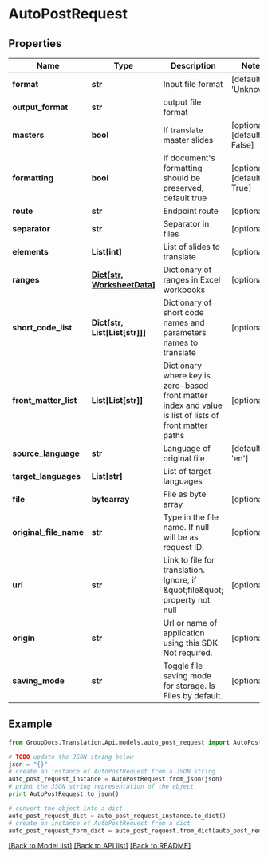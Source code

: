 # AutoPostRequest


## Properties
Name | Type | Description | Notes
------------ | ------------- | ------------- | -------------
**format** | **str** | Input file format | [default to 'Unknown']
**output_format** | **str** | output file format | 
**masters** | **bool** | If translate master slides | [optional] [default to False]
**formatting** | **bool** | If document&#39;s formatting should be preserved, default true | [optional] [default to True]
**route** | **str** | Endpoint route | [optional] 
**separator** | **str** | Separator in files | [optional] 
**elements** | **List[int]** | List of slides to translate | [optional] 
**ranges** | [**Dict[str, WorksheetData]**](WorksheetData.md) | Dictionary of ranges in Excel workbooks | [optional] 
**short_code_list** | **Dict[str, List[List[str]]]** | Dictionary of short code names and parameters names to translate | [optional] 
**front_matter_list** | **List[List[str]]** | Dictionary where key is zero-based front matter index and value is list of lists of front matter paths | [optional] 
**source_language** | **str** | Language of original file | [default to 'en']
**target_languages** | **List[str]** | List of target languages | 
**file** | **bytearray** | File as byte array | [optional] 
**original_file_name** | **str** | Type in the file name. If null will be as request ID. | [optional] 
**url** | **str** | Link to file for translation. Ignore, if \&quot;file\&quot; property not null | [optional] 
**origin** | **str** | Url or name of application using this SDK. Not required. | [optional] 
**saving_mode** | **str** | Toggle file saving mode for storage.  Is Files by default. | [optional] 

## Example

```python
from GroupDocs.Translation.Api.models.auto_post_request import AutoPostRequest

# TODO update the JSON string below
json = "{}"
# create an instance of AutoPostRequest from a JSON string
auto_post_request_instance = AutoPostRequest.from_json(json)
# print the JSON string representation of the object
print AutoPostRequest.to_json()

# convert the object into a dict
auto_post_request_dict = auto_post_request_instance.to_dict()
# create an instance of AutoPostRequest from a dict
auto_post_request_form_dict = auto_post_request.from_dict(auto_post_request_dict)
```
[[Back to Model list]](../README.md#documentation-for-models) [[Back to API list]](../README.md#documentation-for-api-endpoints) [[Back to README]](../README.md)


